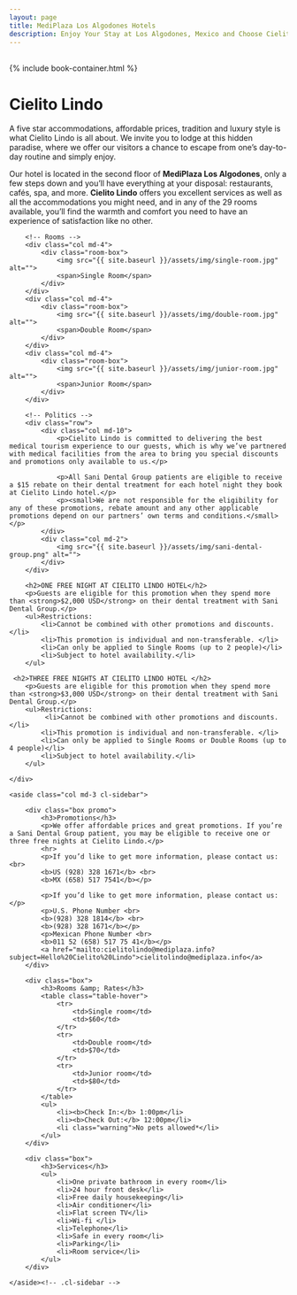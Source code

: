 ```yaml
---
layout: page
title: MediPlaza Los Algodones Hotels
description: Enjoy Your Stay at Los Algodones, Mexico and Choose Cielito Lindo, Where Your Comfort Is Our Number One Priority. Have a Unique Mexican Experience and Visit Us Today.
---
```

<div class="cl-cover">
	<div class="overlay">&nbsp;</div>
	{% include book-container.html %}	
</div>

<div class="row">
	<div class="col md-9">
		<h1>Cielito Lindo</h1>
		<p>A five star accommodations, affordable prices, tradition and luxury style is what Cielito Lindo is all about. We invite you to lodge at this hidden paradise, where we offer our visitors a chance to escape from one’s day-to-day routine and simply enjoy.</p>
		<p>Our hotel is located in the second floor of <strong>MediPlaza Los Algodones</strong>, only a few steps down and you’ll have everything at your disposal: restaurants, cafés, spa, and more. <strong>Cielito Lindo</strong> offers you excellent services as well as all the accommodations you might need, and in any of the 29 rooms available, you’ll find the warmth and comfort you need to have an experience of satisfaction like no other.</p>

		<!-- Rooms -->
		<div class="col md-4">
			<div class="room-box">
				<img src="{{ site.baseurl }}/assets/img/single-room.jpg" alt="">
				<span>Single Room</span>
			</div>
		</div>
		<div class="col md-4">
			<div class="room-box">
				<img src="{{ site.baseurl }}/assets/img/double-room.jpg" alt="">
				<span>Double Room</span>
			</div>
		</div>
		<div class="col md-4">
			<div class="room-box">
				<img src="{{ site.baseurl }}/assets/img/junior-room.jpg" alt="">
				<span>Junior Room</span>
			</div>
		</div>

		<!-- Politics -->
		<div class="row">
			<div class="col md-10">
				<p>Cielito Lindo is committed to delivering the best medical tourism experience to our guests, which is why we’ve partnered with medical facilities from the area to bring you special discounts and promotions only available to us.</p>

				<p>All Sani Dental Group patients are eligible to receive a $15 rebate on their dental treatment for each hotel night they book at Cielito Lindo hotel.</p>
				<p><small>We are not responsible for the eligibility for any of these promotions, rebate amount and any other applicable promotions depend on our partners’ own terms and conditions.</small></p>
			</div>
			<div class="col md-2">
				<img src="{{ site.baseurl }}/assets/img/sani-dental-group.png" alt="">
			</div>
		</div>

		<h2>ONE FREE NIGHT AT CIELITO LINDO HOTEL</h2>
		<p>Guests are eligible for this promotion when they spend more than <strong>$2,000 USD</strong> on their dental treatment with Sani Dental Group.</p>
		<ul>Restrictions:
		 	<li>Cannot be combined with other promotions and discounts.</li>
			<li>This promotion is individual and non-transferable. </li>
			<li>Can only be applied to Single Rooms (up to 2 people)</li>
			<li>Subject to hotel availability.</li>
		</ul>

	 <h2>THREE FREE NIGHTS AT CIELITO LINDO HOTEL </h2>
		<p>Guests are eligible for this promotion when they spend more than <strong>$3,000 USD</strong> on their dental treatment with Sani Dental Group.</p>
		<ul>Restrictions:
			 <li>Cannot be combined with other promotions and discounts.</li>
			<li>This promotion is individual and non-transferable. </li>
			<li>Can only be applied to Single Rooms or Double Rooms (up to 4 people)</li>
			<li>Subject to hotel availability.</li>
		</ul>

	</div>

	<aside class="col md-3 cl-sidebar">

		<div class="box promo">
			<h3>Promotions</h3>
			<p>We offer affordable prices and great promotions. If you’re a Sani Dental Group patient, you may be eligible to receive one or three free nights at Cielito Lindo.</p>
			<hr>
			<p>If you’d like to get more information, please contact us:<br>
			<b>US (928) 328 1671</b> <br>
			<b>MX (658) 517 7541</b></p>

			<p>If you’d like to get more information, please contact us:</p>
			<p>U.S. Phone Number <br>
			<b>(928) 328 1814</b> <br>
			<b>(928) 328 1671</b></p>
			<p>Mexican Phone Number <br>
			<b>011 52 (658) 517 75 41</b></p>
			<a href="mailto:cielitolindo@mediplaza.info?subject=Hello%20Cielito%20Lindo">cielitolindo@mediplaza.info</a>
		</div>
		
		<div class="box">
			<h3>Rooms &amp; Rates</h3>
			<table class="table-hover">
				<tr>
					<td>Single room</td>
					<td>$60</td>
				</tr>
				<tr>
					<td>Double room</td>
					<td>$70</td>
				</tr>
				<tr>
					<td>Junior room</td>
					<td>$80</td>
				</tr>
			</table>
			<ul>
				<li><b>Check In:</b> 1:00pm</li>
				<li><b>Check Out:</b> 12:00pm</li>
				<li class="warning">No pets allowed*</li>
			</ul>
		</div>

		<div class="box">
			<h3>Services</h3>
			<ul>
				<li>One private bathroom in every room</li>
				<li>24 hour front desk</li>
				<li>Free daily housekeeping</li>
				<li>Air conditioner</li>
				<li>Flat screen TV</li>
				<li>Wi-fi </li>
				<li>Telephone</li> 
				<li>Safe in every room</li>
				<li>Parking</li>
				<li>Room service</li>
			</ul>
		</div>

	</aside><!-- .cl-sidebar -->
</div>